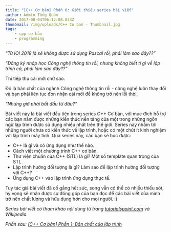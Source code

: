 ```yaml
---
title: "[C++ Cơ bản] Phần 0: Giới thiệu series bài viết"
author: Admin Tổng Quản
date: 2017-08-04T06:12:08.833Z
thumbnail: /img/uploads/C++ Co ban - Thumbnail.jpg
tags:
    - cpp-cơ-bản
    - programming
---
```


_“Từ IOI 2019 là sẽ
không được sử dụng Pascal rồi, phải làm sao đây??”_

_“Đăng ký nhập học Công
nghệ thông tin rồi, nhưng không biết tí gì về lập trình cả, phải làm sao đây??”_

Thì tiếp thu cái mới chứ sao.

Đó là bản chất của ngành Công nghệ thông tin rồi - công nghệ
luôn thay đổi và bạn phải liên tục đón nhận cái mới để không trở nên lỗi thời.

_“Nhưng giờ phải bắt đầu từ đâu?”_

Bài viết này là bài viết đầu tiên trong series C\+\+ Cơ bản, với
mục đích hỗ trợ các bạn nắm được những kiến thức nền tảng của một trong những
ngôn ngữ lập trình được sử dụng nhiều nhất trên thế giới. Series này nhắm tới
những người chưa có kiến thức về lập trình, hoặc có một chút ít kinh nghiệm với
lập trình máy tính. Qua series này, các bạn sẽ học được:

-   C\+\+ là gì và có ứng dụng như thế nào.
-   Cách viết một chương trình C\+\+ cơ bản.
-   Thư viện chuẩn của C\+\+ (STL) là gì? Một số template quan trọng của STL.
-   Lập trình hướng đối tượng là gì? Làm sao để lập trình hướng đối tượng với C\+\+?
-   Ứng dụng C\+\+ vào lập trình ứng dụng thực tế.

Tuy tác giả bài viết đã cố gắng hết sức, song vẫn có thể có
nhiều thiếu sót, hy vọng sẽ nhận được sự đóng góp của bạn đọc để các bài viết của
mình trở nên chất lượng và hữu dụng hơn cho mọi người. :)

_Series bài viết có tham khảo nội dung từ trang [tutorialspoint.com](https://tutorialspoint.com) và Wikipedia._

_Phần sau: [\[C++ Cơ bản\] Phần 1: Bản chất của lập trình](http://cowboycoder.vercel.app/article/c-co-ban-phan-1-ban-chat-cua-lap-trinh)_
